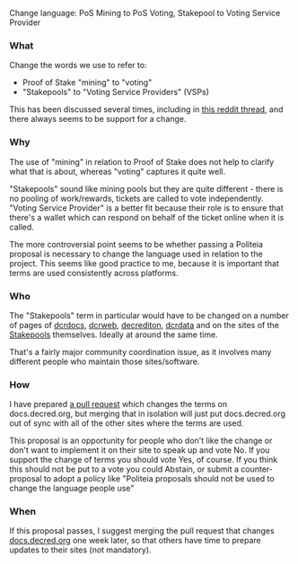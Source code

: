 Change language: PoS Mining to PoS Voting, Stakepool to Voting Service Provider
### What
Change the words we use to refer to:
*  Proof of Stake "mining" to "voting"
* "Stakepools" to "Voting Service Providers" (VSPs) 

This has been discussed several times, including in [this reddit thread](https://www.reddit.com/r/decred/comments/95r578/proposed_changes_to_decred_jargon/e3uu14p), and there always seems to be support for a change.

### Why
The use of "mining" in relation to Proof of Stake does not help to clarify what that is about, whereas "voting" captures it quite well.

"Stakepools" sound like mining pools but they are quite different - there is no pooling of work/rewards, tickets are called to vote independently. "Voting Service Provider" is a better fit because their role is to ensure that there's a wallet which can respond on behalf of the ticket online when it is called.

The more controversial point seems to be whether passing a Politeia proposal is necessary to change the language used in relation to the project. This seems like good practice to me, because it is important that terms are used consistently across platforms. 

### Who

The "Stakepools" term in particular would have to be changed on a number of pages of [dcrdocs](https://github.com/decred/dcrdocs), [dcrweb](https://github.com/decred/dcrweb/), [decrediton](https://github.com/decred/decrediton), [dcrdata](https://github.com/decred/decrediton) and on the sites of the [Stakepools](https://www.decred.org/stakepools/) themselves. Ideally at around the same time.

That's a fairly major community coordination issue, as it involves many different people who maintain those sites/software.

### How

I have prepared [a pull request](https://github.com/decred/dcrdocs/pull/590) which changes the terms on docs.decred.org, but merging that in isolation will just put docs.decred.org out of sync with all of the other sites where the terms are used.

This proposal is an opportunity for people who don't like the change or don't want to implement it on their site to speak up and vote No. If you support the change of terms you should vote Yes, of course. If you think this should not be put to a vote you could Abstain, or submit a counter-proposal to adopt a policy like "Politeia proposals should not be used to change the language people use"

### When

If this proposal passes, I suggest merging the pull request that changes [docs.decred.org](http://docs.decred.org) one week later, so that others have time to prepare updates to their sites (not mandatory).